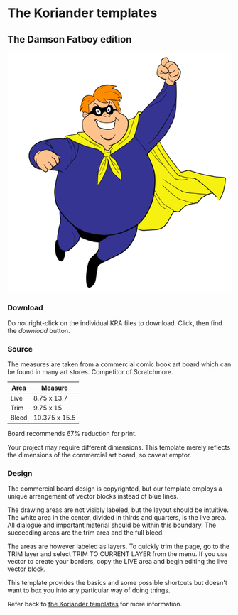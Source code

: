 # The Koriander templates

## The Damson Fatboy edition

![Fatboy](../img/fatboy.png)

### Download

Do *not* right-click on the individual KRA files to download. Click, then find the *download* button.

### Source

The measures are taken from a commercial comic book art board which can be found in many art stores. Competitor of Scratchmore.

Area    | Measure
------- | -----------
Live    | 8.75 x 13.7
Trim    | 9.75 x 15
Bleed   | 10.375 x 15.5

Board recommends 67% reduction for print.

Your project may require different dimensions. This template merely reflects the dimensions of the commercial art board, so caveat emptor.

### Design

The commercial board design is copyrighted, but our template employs a unique arrangement of vector blocks instead of blue lines.

The drawing areas are not visibly labeled, but the layout should be intuitive. The white area in the center, divided in thirds and quarters, is the live area. All dialogue and important material should be within this boundary. The succeeding areas are the trim area and the full bleed.

The areas are however labeled as layers. To quickly trim the page, go to the TRIM layer and select TRIM TO CURRENT LAYER from the menu. If you use vector to create your borders, copy the LIVE area and begin editing the live vector block.

This template provides the basics and some possible shortcuts but doesn't want to box you into any particular way of doing things.

Refer back to [the Koriander templates](https://github.com/ko-koriander/ko-templates#readme) for more information.
